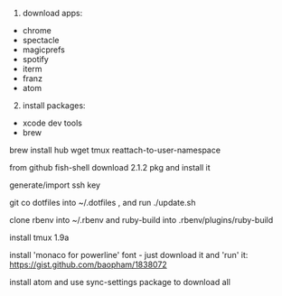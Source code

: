 1. download apps:
  - chrome
  - spectacle
  - magicprefs
  - spotify
  - iterm
  - franz
  - atom

2. install packages:
  - xcode dev tools
  - brew

brew install hub wget tmux reattach-to-user-namespace

from github fish-shell download 2.1.2 pkg and install it

generate/import ssh key

git co dotfiles into ~/.dotfiles , and run ./update.sh

clone rbenv into ~/.rbenv and ruby-build into .rbenv/plugins/ruby-build

install tmux 1.9a

install 'monaco for powerline' font - just download it and 'run' it: https://gist.github.com/baopham/1838072

install atom and use sync-settings package to download all
